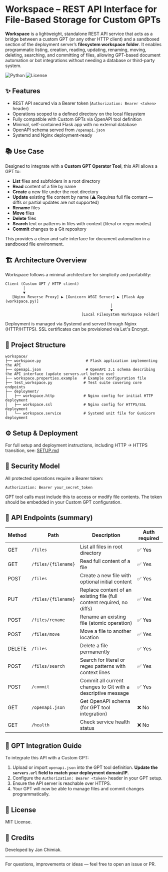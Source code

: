 # Workspace – REST API Interface for File-Based Storage for Custom GPTs

**Workspace** is a lightweight, standalone REST API service that acts as a bridge between a custom GPT (or any other HTTP client) and a sandboxed section of the deployment server’s **filesystem workspace folder**. It enables programmatic listing, creation, reading, updating, renaming, moving, deleting, searching, and committing of files, allowing GPT-based document automation or bot integrations without needing a database or third-party system.

![Python](https://img.shields.io/badge/python-3.10%2B-blue.svg)
![License](https://img.shields.io/badge/license-MIT-green.svg)

## ✨ Features

- REST API secured via a Bearer token (`Authorization: Bearer <token>` header)
- Operations scoped to a defined directory on the local filesystem
- Fully compatible with Custom GPTs via OpenAPI tool definition
- Minimal, self-contained Flask app with no external database
- OpenAPI schema served from `/openapi.json`
- Systemd and Nginx deployment-ready

## 📚 Use Case

Designed to integrate with a **Custom GPT Operator Tool**, this API allows a GPT to:
- **List** files and subfolders in a root directory
- **Read** content of a file by name
- **Create** a new file under the root directory
- **Update** existing file content by name (⚠️ Requires full file content — diffs or partial updates are not supported)
- **Rename** files
- **Move** files
- **Delete** files
- **Search** text or patterns in files with context (literal or regex modes)
- **Commit** changes to a Git repository

This provides a clean and safe interface for document automation in a sandboxed file environment.

## 🏗 Architecture Overview

Workspace follows a minimal architecture for simplicity and portability:

```
Client (Custom GPT / HTTP client)
        │
        ▼
   [Nginx Reverse Proxy] ▶ [Gunicorn WSGI Server] ▶ [Flask App (workspace.py)]
                                               │
                                               ▼
                                  [Local Filesystem Workspace Folder]
```

Deployment is managed via Systemd and served through Nginx (HTTP/HTTPS). SSL certificates can be provisioned via Let's Encrypt.

## 📂 Project Structure

```
workspace/
├── workspace.py                    # Flask application implementing the API
├── openapi.json                    # OpenAPI 3.1 schema describing the API interface (update servers.url before use)
├── workspace.properties.example   # Example configuration file
├── test_workspace.py              # Test suite covering core endpoints
├── deployment/
│   ├── workspace.http             # Nginx config for initial HTTP deployment
│   ├── workspace.ssl              # Nginx config for HTTPS/SSL deployment
│   └── workspace.service          # Systemd unit file for Gunicorn deployment
```

## ⚙️ Setup & Deployment

For full setup and deployment instructions, including HTTP → HTTPS transition, see: [SETUP.md](./SETUP.md)

## 🔐 Security Model

All protected operations require a Bearer token:
```
Authorization: Bearer your_secret_token
```
GPT tool calls must include this to access or modify file contents. The token should be embedded in your Custom GPT configuration.

## 📖 API Endpoints (summary)

| Method | Path                   | Description                                                                 | Auth required |
|--------|------------------------|------------------------------------------------------------------------------|----------------|
| GET    | `/files`               | List all files in root directory                                            | ✅ Yes          |
| GET    | `/files/{filename}`    | Read full content of a file                                                 | ✅ Yes          |
| POST   | `/files`               | Create a new file with optional initial content                             | ✅ Yes          |
| PUT    | `/files/{filename}`    | Replace content of an existing file (full content required, no diffs)       | ✅ Yes          |
| POST   | `/files/rename`        | Rename an existing file (atomic operation)                                  | ✅ Yes          |
| POST   | `/files/move`          | Move a file to another location                                             | ✅ Yes          |
| DELETE | `/files`               | Delete a file permanently                                                   | ✅ Yes          |
| POST   | `/files/search`        | Search for literal or regex patterns with context lines                     | ✅ Yes          |
| POST   | `/commit`              | Commit all current changes to Git with a descriptive message                | ✅ Yes          |
| GET    | `/openapi.json`        | Get OpenAPI schema (for GPT tool integration)                               | ❌ No           |
| GET    | `/health`              | Check service health status                                                 | ❌ No           |

## 🤖 GPT Integration Guide

To integrate this API with a Custom GPT:
1. Upload or import `openapi.json` into the GPT tool definition. **Update the `servers.url` field to match your deployment domain/IP.**
2. Configure the `Authorization: Bearer <token>` header in your GPT setup.
3. Ensure the API server is reachable over HTTPS.
4. Your GPT will now be able to manage files and commit changes programmatically.

## 📄 License

MIT License.

## 🙌 Credits

Developed by Jan Chimiak.

---

For questions, improvements or ideas — feel free to open an issue or PR.